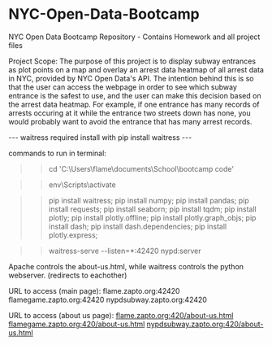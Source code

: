 # NYC-Open-Data-Bootcamp
NYC Open Data Bootcamp Repository - Contains Homework and all project files

Project Scope:
The purpose of this project is to display subway entrances as plot points on a map and overlay an arrest data heatmap of all arrest data in NYC, provided by NYC Open Data's API.
The intention behind this is so that the user can access the webpage in order to see which subway entrance is the safest to use, and the user can make this decision based on the arrest data heatmap.
For example, if one entrance has many records of arrests occuring at it while the entrance two streets down has none, you would probably want to avoid the entrance that has many arrest records.

--- waitress required install with pip install waitress ---

commands to run in terminal:

>> cd 'C:\Users\flame\documents\School\bootcamp code'

>> env\Scripts\activate

>> pip install waitress;
>> pip install numpy;
>> pip install pandas;
>> pip install requests;
>> pip install seaborn;
>> pip install tqdm;
>> pip install plotly;
>> pip install plotly.offline;
>> pip install plotly.graph_objs;
>> pip install dash;
>> pip install dash.dependencies;
>> pip install plotly.express;

>> waitress-serve --listen=*:42420 nypd:server


Apache controls the about-us.html, while waitress controls the python webserver. (redirects to eachother)

URL to access (main page):
flame.zapto.org:42420
flamegame.zapto.org:42420
nypdsubway.zapto.org:42420

URL to access (about us page):
[flame.zapto.org:420/about-us.html](http://flame.zapto.org:420/about-us.html)
[flamegame.zapto.org:420/about-us.html](http://flamegame.zapto.org:420/about-us.html)
[nypdsubway.zapto.org:420/about-us.html](nypdsubway.zapto.org:420/about-us.html)
